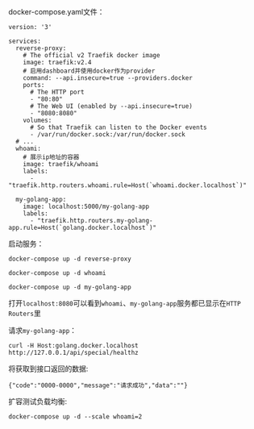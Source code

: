 docker-compose.yaml文件：
```
version: '3'

services:
  reverse-proxy:
    # The official v2 Traefik docker image
    image: traefik:v2.4
    # 启用dashboard并使用docker作为provider
    command: --api.insecure=true --providers.docker
    ports:
      # The HTTP port
      - "80:80"
      # The Web UI (enabled by --api.insecure=true)
      - "8080:8080"
    volumes:
      # So that Traefik can listen to the Docker events
      - /var/run/docker.sock:/var/run/docker.sock
  # ...
  whoami:
    # 展示ip地址的容器
    image: traefik/whoami
    labels:
      - "traefik.http.routers.whoami.rule=Host(`whoami.docker.localhost`)"

  my-golang-app:
    image: localhost:5000/my-golang-app
    labels:
      - "traefik.http.routers.my-golang-app.rule=Host(`golang.docker.localhost`)"
```
启动服务：
```
docker-compose up -d reverse-proxy
```

```
docker-compose up -d whoami
```

```
docker-compose up -d my-golang-app
```
打开`localhost:8080`可以看到`whoami`、`my-golang-app`服务都已显示在`HTTP Routers`里


请求`my-golang-app`：
```
curl -H Host:golang.docker.localhost http://127.0.0.1/api/special/healthz
```
将获取到接口返回的数据:
```
{"code":"0000-0000","message":"请求成功","data":""}
```
扩容测试负载均衡:
```
docker-compose up -d --scale whoami=2
```


